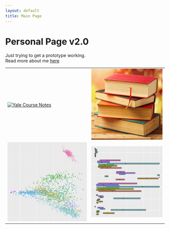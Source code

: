```yaml
---
layout: default
title: Main Page
---
```


Personal Page v2.0
==================

Just trying to get a prototype working.  
Read more about me [here](/about)


<table class="wide">
<tr>
  <td class="left">
    <a href="/archives/2017/08/21/yale-course-notes">
        <img src="/img/yale.pjg" alt="Yale Course Notes" title="Yale Course Notes"/>
    </a>
  </td>
  <td class="right">
    <a href="/archives/2017/08/22/book-list">
        <img src="/img/books.jpg" alt="Book List" title="Book List"/>
    </a>
  </td>
</tr>
<tr>
  <td class="left">
    <a href="pages/publpics/samplemixups_fig7.html">
        <img src="/img/ercc.jpg" alt="exRNA Bioinformatics" title="exRNA Bioinformatics"/>
    </a>
  </td>
  <td class="right">
    <a href="pages/publpics/isletc6_fig4.html">
        <img src="/img/acmg.jpg" alt="Clinical Genetics" title="Clinical Genetics"/>
    </a>
  </td>
</tr>
</table>